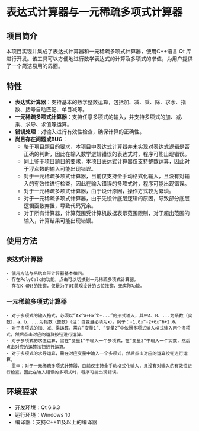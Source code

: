 # 表达式计算器与一元稀疏多项式计算器

## 项目简介

本项目实现并集成了表达式计算器和一元稀疏多项式计算器，使用C++语言 Qt 库进行开发。该工具可以方便地进行数学表达式的计算及多项式的求值，为用户提供了一个简洁易用的界面。

## 特性

- **表达式计算器**：支持基本的数学整数运算，包括加、减、乘、除、求余、指数、括号自动匹配、单目减等。
- **一元稀疏多项式计算器**：支持任意多项式的输入，并支持多项式的加、减、乘、求导、求值等运算。
- **错误处理**：对输入进行有效性检查，确保计算的正确性。
- **尚且存在问题或BUG**：
    - 鉴于项目题目的要求，本项目中表达式计算器并未实现对表达式逻辑是否正确的判断，因此在输入数学逻辑错误的表达式时，程序可能出现错误。
    - 同上鉴于项目题目的要求，本项目表达式计算器仅支持整数运算，因此对于浮点数的输入可能出现错误。
    - 对于一元稀疏多项式计算器，目前仅支持全手动格式化输入，且没有对输入的有效性进行检查，因此在输入错误的多项式时，程序可能出现错误。
    - 对于一元稀疏多项式计算器，由于设计原因，操作方式较为繁琐。
    - 对于一元稀疏多项式计算器，由于先设计底层逻辑的原因，导致部分底层逻辑函数弃置，导致代码冗余。
    - 对于所有计算器，计算范围受计算机数据表示范围限制，对于超出范围的输入，计算结果可能出现错误。

## 使用方法
### 表达式计算器
    - 使用方法与系统自带计算器基本相同。
    - 存在PolyCalc的功能，点击可以切换到一元稀疏多项式计算器。
    - 存在K-ON!的按键，仅是为了UI美观设计的占位按键，无实际功能。
### 一元稀疏多项式计算器
    - 对于多项式的输入格式，必须以“Ax^a+Bx^b+...”的形式输入，其中A、B、...为系数（实数），a、b、...为指数（整数）（注：自变量必须为x）。例子：-1.0x^-2+6x^6+2.6。
    - 对于多项式的加、减、乘运算，需在“变量1”、“变量2”中依照多项式输入格式输入两个多项式，然后点击对应的运算按钮进行运算。
    - 对于多项式的求值运算，需在“变量1”中输入一个多项式，在“变量2”中输入一个实数，然后点击对应的运算按钮进行运算。
    - 对于多项式的求导运算，需在对应变量中输入一个多项式，然后点击对应的运算按钮进行运算。
    - 重申：对于一元稀疏多项式计算器，目前仅支持全手动格式化输入，且没有对输入的有效性进行检查，因此在输入错误的多项式时，程序可能出现错误。

## 环境要求

- 开发环境：Qt 6.6.3
- 运行环境：Windows 10
- 编译器：支持C++11及以上的编译器
